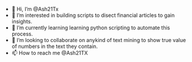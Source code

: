 - 👋 Hi, I’m @Ash21Tx
- 👀 I’m interested in building scripts to disect financial articles to gain insights. 
- 🌱 I’m currently learning learning python scripting to automate this process.
- 💞️ I’m looking to collaborate on anykind of text mining to show true value of numbers in the text they contain. 
- 📫 How to reach me @Ash21TX

<!---
Ash21Tx/Ash21Tx is a ✨ special ✨ repository because its `README.md` (this file) appears on your GitHub profile.
You can click the Preview link to take a look at your changes.
--->
